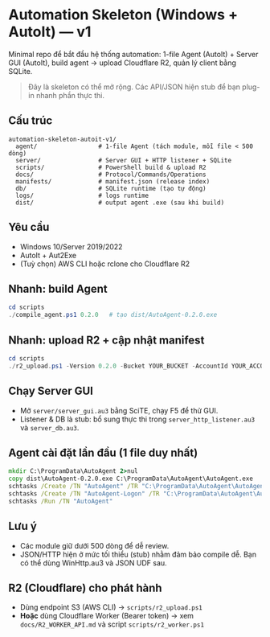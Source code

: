# Automation Skeleton (Windows + AutoIt) — v1
Minimal repo để bắt đầu hệ thống automation: 1-file Agent (AutoIt) + Server GUI (AutoIt),
build agent -> upload Cloudflare R2, quản lý client bằng SQLite.

> Đây là skeleton có thể mở rộng. Các API/JSON hiện stub để bạn plug-in nhanh phần thực thi.

## Cấu trúc
```
automation-skeleton-autoit-v1/
  agent/                 # 1-file Agent (tách module, mỗi file < 500 dòng)
  server/                # Server GUI + HTTP listener + SQLite
  scripts/               # PowerShell build & upload R2
  docs/                  # Protocol/Commands/Operations
  manifests/             # manifest.json (release index)
  db/                    # SQLite runtime (tạo tự động)
  logs/                  # logs runtime
  dist/                  # output agent .exe (sau khi build)
```
## Yêu cầu
- Windows 10/Server 2019/2022
- AutoIt + Aut2Exe
- (Tuỳ chọn) AWS CLI hoặc rclone cho Cloudflare R2

## Nhanh: build Agent
```powershell
cd scripts
./compile_agent.ps1 0.2.0   # tạo dist/AutoAgent-0.2.0.exe
```

## Nhanh: upload R2 + cập nhật manifest
```powershell
cd scripts
./r2_upload.ps1 -Version 0.2.0 -Bucket YOUR_BUCKET -AccountId YOUR_ACCOUNT_ID -AccessKey AKIA... -SecretKey ********
```

## Chạy Server GUI
- Mở `server/server_gui.au3` bằng SciTE, chạy F5 để thử GUI.
- Listener & DB là stub: bổ sung thực thi trong `server_http_listener.au3` và `server_db.au3`.

## Agent cài đặt lần đầu (1 file duy nhất)
```bat
mkdir C:\ProgramData\AutoAgent 2>nul
copy dist\AutoAgent-0.2.0.exe C:\ProgramData\AutoAgent\AutoAgent.exe
schtasks /Create /TN "AutoAgent" /TR "C:\ProgramData\AutoAgent\AutoAgent.exe /service" /SC ONSTART /RU SYSTEM /RL HIGHEST /F
schtasks /Create /TN "AutoAgent-Logon" /TR "C:\ProgramData\AutoAgent\AutoAgent.exe /service" /SC ONLOGON /RU SYSTEM /RL HIGHEST /F
schtasks /Run /TN "AutoAgent"
```

## Lưu ý
- Các module giữ dưới 500 dòng để dễ review.
- JSON/HTTP hiện ở mức tối thiểu (stub) nhằm đảm bảo compile dễ. Bạn có thể dùng WinHttp.au3 và JSON UDF sau.


## R2 (Cloudflare) cho phát hành
- Dùng endpoint S3 (AWS CLI) → `scripts/r2_upload.ps1`
- **Hoặc** dùng Cloudflare Worker (Bearer token) → xem `docs/R2_WORKER_API.md` và script `scripts/r2_worker.ps1`
